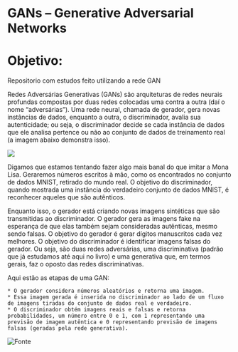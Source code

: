 # GANs – Generative Adversarial Networks

# Objetivo:

Repositorio com estudos feito utilizando a rede GAN

Redes Adversárias Generativas (GANs) são arquiteturas de redes neurais profundas compostas por duas redes colocadas uma contra a outra (daí o nome “adversárias”).
Uma rede neural, chamada de gerador, gera novas instâncias de dados, enquanto a outra, o discriminador, avalia sua autenticidade; ou seja, o discriminador decide se cada instância de dados que ele analisa pertence ou não ao conjunto de dados de treinamento real (a imagem abaixo demonstra isso).

![](https://www.deeplearningbook.com.br/wp-content/uploads/2019/09/gan_schema.png)

Digamos que estamos tentando fazer algo mais banal do que imitar a Mona Lisa. Geraremos números escritos à mão, como os encontrados no conjunto de dados MNIST, retirado do mundo real. O objetivo do discriminador, quando mostrada uma instância do verdadeiro conjunto de dados MNIST, é reconhecer aqueles que são autênticos.

Enquanto isso, o gerador está criando novas imagens sintéticas que são transmitidas ao discriminador. O gerador gera as imagens fake na esperança de que elas também sejam consideradas autênticas, mesmo sendo falsas. O objetivo do gerador é gerar dígitos manuscritos cada vez melhores. O objetivo do discriminador é identificar imagens falsas do gerador. Ou seja, são duas redes adversárias, uma discriminativa (padrão que já estudamos até aqui no livro) e uma generativa que, em termos gerais, faz o oposto das redes discriminativas.

Aqui estão as etapas de uma GAN:

    * O gerador considera números aleatórios e retorna uma imagem.
    * Essa imagem gerada é inserida no discriminador ao lado de um fluxo de imagens tiradas do conjunto de dados real e verdadeiro.
    * O discriminador obtém imagens reais e falsas e retorna probabilidades, um número entre 0 e 1, com 1 representando uma previsão de imagem autêntica e 0 representando previsão de imagens falsas (geradas pela rede generativa).

![Fonte](https://www.deeplearningbook.com.br/introducao-as-redes-adversarias-generativas-gans-generative-adversarial-networks/)
